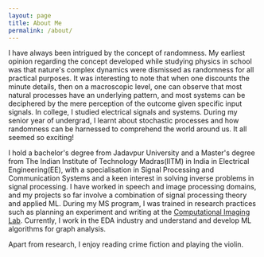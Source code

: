 ```yaml
---
layout: page
title: About Me
permalink: /about/
---
```


I have always been intrigued by the concept of randomness. My earliest opinion regarding the concept developed while studying physics in school was that nature's complex dynamics were dismissed as randomness for all practical purposes. It was interesting to note that when one discounts the minute details, then on a macroscopic level, one can observe that most natural processes have an underlying pattern, and most systems can be deciphered by the mere perception of the outcome given specific input signals. In college, I studied electrical signals and systems. During my senior year of undergrad, I learnt about stochastic processes and how randomness can be harnessed to comprehend the world around us. It all seemed so exciting!

I hold a bachelor's degree from Jadavpur University and a Master's degree from The Indian Institute of Technology Madras(IITM) in India in Electrical Engineering(EE), with a specialisation in Signal Processing and Communication Systems and a keen interest in solving inverse problems in signal processing. I have worked in speech and image processing domains, and my projects so far involve a combination of signal processing theory and applied ML. During my MS program, I was trained in research practices such as planning an experiment and writing at the [Computational Imaging Lab](https://www.ee.iitm.ac.in/comp_photolab/). Currently, I work in the EDA industry and understand and develop ML algorithms for graph analysis.

Apart from research, I enjoy reading crime fiction and playing the violin.


